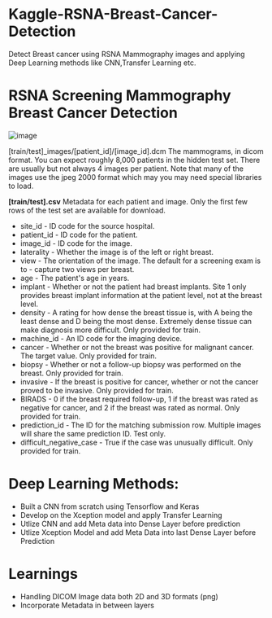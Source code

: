 # Kaggle-RSNA-Breast-Cancer-Detection
Detect Breast cancer using RSNA Mammography images and applying Deep Learning methods like CNN,Transfer Learning etc. 
# RSNA Screening Mammography Breast Cancer Detection
![image](https://user-images.githubusercontent.com/112804900/212580738-6077bf5b-e44d-4ee4-946e-b2bbbf4ce12c.png)

[train/test]_images/[patient_id]/[image_id].dcm The mammograms, in dicom format. You can expect roughly 8,000 patients in the hidden test set. There are usually but not always 4 images per patient. Note that many of the images use the jpeg 2000 format which may you may need special libraries to load.

**[train/test].csv** Metadata for each patient and image. Only the first few rows of the test set are available for download.

  - site_id - ID code for the source hospital.
  - patient_id - ID code for the patient.
  - image_id - ID code for the image.
  - laterality - Whether the image is of the left or right breast.
  - view - The orientation of the image. The default for a screening exam is to - capture two views per breast.
  - age - The patient's age in years.
  - implant - Whether or not the patient had breast implants. Site 1 only provides breast implant information at the patient level, not at the breast level.
  - density - A rating for how dense the breast tissue is, with A being the least dense and D being the most dense. Extremely dense tissue can make diagnosis more difficult. Only provided for train.
  - machine_id - An ID code for the imaging device.
  - cancer - Whether or not the breast was positive for malignant cancer. The target value. Only provided for train.
  - biopsy - Whether or not a follow-up biopsy was performed on the breast. Only provided for train.
  - invasive - If the breast is positive for cancer, whether or not the cancer proved to be invasive. Only provided for train.
  - BIRADS - 0 if the breast required follow-up, 1 if the breast was rated as negative for cancer, and 2 if the breast was rated as normal. Only provided for train.
  - prediction_id - The ID for the matching submission row. Multiple images will share the same prediction ID. Test only.
  - difficult_negative_case - True if the case was unusually difficult. Only provided for train.


# Deep Learning Methods:
- Built a CNN from scratch using Tensorflow and Keras
- Develop on the Xception model and apply Transfer Learning
- Utlize CNN and add Meta data into Dense Layer before prediction
- Utlize Xception Model and add Meta Data into last Dense Layer before Prediction

# Learnings
- Handling DICOM Image data both 2D and 3D formats (png)
- Incorporate Metadata in between layers 
